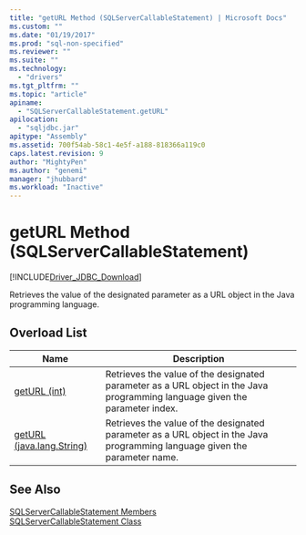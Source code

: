 ```yaml
---
title: "getURL Method (SQLServerCallableStatement) | Microsoft Docs"
ms.custom: ""
ms.date: "01/19/2017"
ms.prod: "sql-non-specified"
ms.reviewer: ""
ms.suite: ""
ms.technology: 
  - "drivers"
ms.tgt_pltfrm: ""
ms.topic: "article"
apiname: 
  - "SQLServerCallableStatement.getURL"
apilocation: 
  - "sqljdbc.jar"
apitype: "Assembly"
ms.assetid: 700f54ab-58c1-4e5f-a188-818366a119c0
caps.latest.revision: 9
author: "MightyPen"
ms.author: "genemi"
manager: "jhubbard"
ms.workload: "Inactive"
---
```

# getURL Method (SQLServerCallableStatement)
[!INCLUDE[Driver_JDBC_Download](../../../includes/driver_jdbc_download.md)]

  Retrieves the value of the designated parameter as a URL object in the Java programming language.  
  
## Overload List  
  
|Name|Description|  
|----------|-----------------|  
|[getURL (int)](../../../connect/jdbc/reference/geturl-method-int.md)|Retrieves the value of the designated parameter as a URL object in the Java programming language given the parameter index.|  
|[getURL (java.lang.String)](../../../connect/jdbc/reference/geturl-method-java-lang-string.md)|Retrieves the value of the designated parameter as a URL object in the Java programming language given the parameter name.|  
  
## See Also  
 [SQLServerCallableStatement Members](../../../connect/jdbc/reference/sqlservercallablestatement-members.md)   
 [SQLServerCallableStatement Class](../../../connect/jdbc/reference/sqlservercallablestatement-class.md)  
  
  
